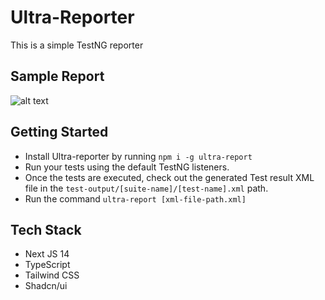 # Ultra-Reporter

This is a simple TestNG reporter

## Sample Report

![alt text](/assets/image.png)

## Getting Started

- Install Ultra-reporter by running `npm i -g ultra-report`
- Run your tests using the default TestNG listeners.
- Once the tests are executed, check out the generated Test result XML file in the `test-output/[suite-name]/[test-name].xml` path.
- Run the command `ultra-report [xml-file-path.xml]`

## Tech Stack

- Next JS 14
- TypeScript
- Tailwind CSS
- Shadcn/ui
